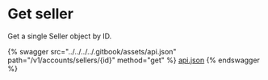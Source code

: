 # Get seller

Get a single Seller object by ID.

{% swagger src="../../../../.gitbook/assets/api.json" path="/v1/accounts/sellers/{id}" method="get" %}
[api.json](../../../../.gitbook/assets/api.json)
{% endswagger %}
